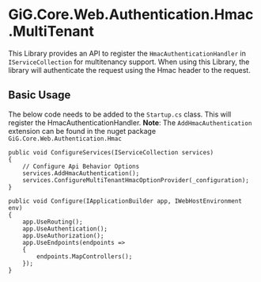 # GiG.Core.Web.Authentication.Hmac.MultiTenant

This Library provides an API to register the `HmacAuthenticationHandler` in `IServiceCollection` for multitenancy support. When using this Library, the library will authenticate the request using the Hmac header to the request.

## Basic Usage

The below code needs to be added to the `Startup.cs` class. This will register the HmacAuthenticationHandler.
**Note**: The `AddHmacAuthentication` extension can be found in the nuget package ```GiG.Core.Web.Authentication.Hmac```

```chsarp
public void ConfigureServices(IServiceCollection services)
{
    // Configure Api Behavior Options
    services.AddHmacAuthentication();
    services.ConfigureMultiTenantHmacOptionProvider(_configuration);
}

public void Configure(IApplicationBuilder app, IWebHostEnvironment env)
{
	app.UseRouting();
    app.UseAuthentication();
    app.UseAuthorization();
    app.UseEndpoints(endpoints =>
    {
        endpoints.MapControllers();
    });
}
```